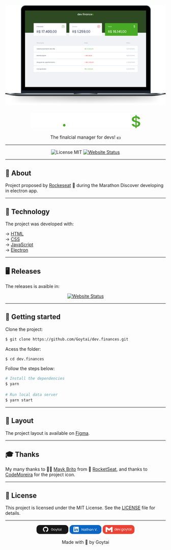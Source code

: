 <h1 align="center">
    <img src="/.github/banner.png" alt="dev.finances"/>
</h1>

<p align="center">
    <img src="/.github/logo.svg" alt="Logo"/><br><br>
    The finalcial manager for devs! 💵 <br>
</p>

------------

<p align="center">
    <img src="https://img.shields.io/github/license/goytai/dev.finances?style=for-the-badge" alt="License MIT" />
    <a href="https://github.com/Goytai/dev.finances/releases"><img src="https://img.shields.io/github/downloads/goytai/dev.finances/total?style=for-the-badge" alt="Website Status" /></a>
</p>

------------
<h2>📖 About</h2>

Project proposed by <a href="https://rocketseat.com.br/">Rockeseat</a> 🚀 during the Marathon Discover developing in electron app.

------------
<h2>🧪 Technology</h2>

The project was developed with:

&rarr; <a href="https://www.w3schools.com/html/">HTML</a> <br>
&rarr; <a href="https://www.w3schools.com/css/">CSS</a> <br>
&rarr; <a href="https://developer.mozilla.org/pt-BR/docs/Web/JavaScript">JavaScript</a> <br>
&rarr; <a href="https://www.electronjs.org/">Electron</a> <br>

------------
<h2>🖥️ Releases</h2>
The releases is avaible in:

<p align="center">
    <a href="https://github.com/Goytai/dev.finances/releases"><img src="https://img.shields.io/github/downloads/goytai/dev.finances/total?style=for-the-badge" alt="Website Status" /></a>
</p>

------------
<h2>🔌 Getting started</h2>
Clone the project:

```bash
$ git clone https://github.com/Goytai/dev.finances.git
```

Acess the folder:

```bash
$ cd dev.finances
```

Follow the steps below:
```bash
# Install the dependencies
$ yarn

# Run local data server
$ yarn start
```
------------
<h2>🔖 Layout</h2>
The project layout is available on <a href="https://www.figma.com/file/7Vu9DzUaCZIV4nibzkjgB4/dev.finance-Maratona-Discover/duplicate">Figma</a>.

------------
<h2>🎓 Thanks</h2>

My many thanks to 👨‍🏫 <a href="https://github.com/maykbrito">Mayk Brito</a> from 🚀 <a href="https://rocketseat.com.br/">RocketSeat</a>, and thanks to <a href="https://github.com/CodeMoreira">CodeMoreira</a> for the project icon.

------------
<h2>📝 License</h2>
This project is licensed under the MIT License. See the <a href="https://github.com/Goytai/dev.finances/blob/main/LICENSE">LICENSE</a> file for details.

------------
<p align="center">
    <a href="https://github.com/Goytai"><img src="https://raw.githubusercontent.com/Goytai/goytai/master/github.svg" width="100px" alt="GitHub"/></a>
    <a href="https://www.linkedin.com/in/goytai/"><img src="https://raw.githubusercontent.com/Goytai/goytai/master/linkedin.svg" width="100px" alt="Linkedin"/></a>
    <a href="mailto:dev.goytai@gmail.com"><img src="https://raw.githubusercontent.com/Goytai/goytai/master/gmail.svg" width="100px" alt="Email"/></a>
</p>
<p align="center">Made with 💜 by Goytai</p><br>
